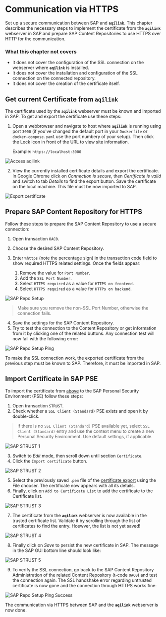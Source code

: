 # Communication via HTTPS

Set up a secure communication between SAP and **`aqilink`**.
This chapter describes the necessary steps to implement the certificate from the **`aqilink`** webserver in SAP and prepare SAP Content Repositories to use HTTPS over HTTP for the communication.

### What this chapter not covers
* It does not cover the configuration of the SSL connection on the webserver where **`aqilink`** is installed.
* It does not cover the installation and configuration of the SSL connection on the connected repository.
* It does not cover the creation of the certificate itself. 

## Get current Certificate from ``aqilink``

The certificate used by the **`aqilink`** webserver must be known and imported in SAP. To get and export the certificate use these steps:

1) Open a webbrowser and navigate to host where **`aqilink`** is running using port `3000` (if you've changed the default port in your `Dockerfile` or `docker-compose.yaml` use the port numbery of your setup). Then click the Lock icon in front of the URL to view site information.
   
   Example:
   ```https://localhost:3000```

![Access aqilink](../_media/reference/https/browser_aqilink_port.png)

2) View the currently installed certificate details and export the certificate. In Google Chrome click on *Connection is secure*, then *Certificate is valid* and switch to tab *Details* to find the export button. Save the certificate on the local machine. This file must be now imported to SAP.

![Export certificate](../_media/reference/https/browser_export_certificate.png)

## Prepare SAP Content Repository for HTTPS

Follow these steps to prepare the SAP Content Repository to use a secure connection:

1) Open transaction `OAC0`.
2) Choose the desired SAP Content Repository.
3) Enter `%https` (note the percentage sign) in the transaction code field to show required HTTPS related settings. Once the fields appear: 

    1) Remove the value for `Port Number`.
    1) Add the `SSL Port Number`.
    1) Select `HTTPS required` as a value for `HTTPS on frontend`.
    1) Select `HTTPS required` as a value for `HTTPs on backend`.

![SAP Repo Setup](../_media/reference/https/sap_oac0_https.png)

> Make sure you remove the non-SSL Port Number, otherwise the connection fails.

4) Save the settings for the SAP Content Repository.
5) Try to test the connection to the Content Repository or get information from it by clicking one of the related buttons. Any connection test will now fail with the following error:

![SAP Repo Setup Ping](../_media/reference/https/sap_oac0_https_ping_fails.png)

To make the SSL connection work, the exported certificate from the previous step must be known to SAP. Therefore, it must be imported in SAP. 

## Import Certificate in SAP PSE

To import the certificate from [above](#get-current-certificate-from-aqilink) to the SAP Personal Security Environment (PSE) follow these steps:

1) Open transaction `STRUST`.
2) Check whether a `SSL Client (Standard)` PSE exists and open it by double-click.

> If there is no `SSL Client (Standard)` PSE available yet, select `SSL Client (Standard)` entry and use the context menu to create a new Personal Security Environment. Use default settings, if applicable.

![SAP STRUST 1](../_media/reference/https/sap_strust_1.png)

3) Switch to *Edit* mode, then scroll down until section `Certificate`.
4) Click the `Import certificate` button.

![SAP STRUST 2](../_media/reference/https/sap_strust_2.png)

5) Select the previously saved `.pem` file of the [certificate export](#get-current-certificate-from-aqilink) using the File chooser. The certificate now appears with all its details.
6) Finally, click on `Add to Certificate List` to add the certificate to the Certificate list.

![SAP STRUST 3](../_media/reference/https/sap_strust_3.png)

7) The certificate from the **`aqilink`** webserver is now available in the trusted certificate list. Validate it by scrolling through the list of certificates to find the entry. Hoewver, the list is not yet saved!

![SAP STRUST 4](../_media/reference/https/sap_strust_4.png)

8) Finally click on *Save* to persist the new certificate in SAP. The message in the SAP GUI bottom line should look like:

![SAP STRUST 5](../_media/reference/https/sap_strust_5.png)


9) To verify the SSL connection, go back to the SAP Content Repository Administration of the related Content Repository (t-code `OAC0`) and test the connection again. The SSL handshake error regarding untrusted certificate is now gone and the connection through HTTPS works fine:

![SAP Repo Setup Ping Success](../_media/reference/https/sap_oac0_https_ping_fine.png)

The communication via HTTPS between SAP and the **`aqilink`** webserver is now done.